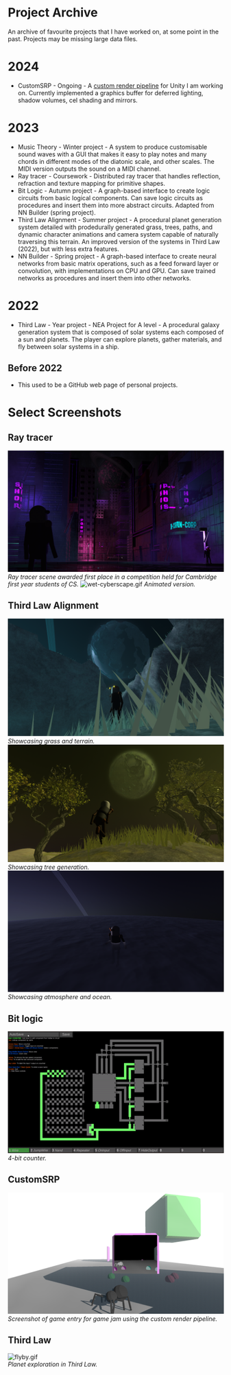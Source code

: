 # Project Archive
An archive of favourite projects that I have worked on, at some point in the past. Projects may be missing large data files.

# 2024
- CustomSRP - Ongoing - A [custom render pipeline](https://docs.unity3d.com/Manual/srp-custom.html) for Unity I am working on. Currently implemented a graphics buffer for deferred lighting, shadow volumes, cel shading and mirrors.

# 2023
- Music Theory - Winter project - A system to produce customisable sound waves with a GUI that makes it easy to play notes and many chords in different modes of the diatonic scale, and other scales. The MIDI version outputs the sound on a MIDI channel.
- Ray tracer - Coursework - Distributed ray tracer that handles reflection, refraction and texture mapping for primitive shapes.
- Bit Logic - Autumn project - A graph-based interface to create logic circuits from basic logical components. Can save logic circuits as procedures and insert them into more abstract circuits. Adapted from NN Builder (spring project).
- Third Law Alignment  - Summer project - A procedural planet generation system detailed with prodedurally generated grass, trees, paths, and dynamic character animations and camera system capable of naturally traversing this terrain. An improved version of the systems in Third Law (2022), but with less extra features.
- NN Builder - Spring project - A graph-based interface to create neural networks from basic matrix operations, such as a feed forward layer or convolution, with implementations on CPU and GPU. Can save trained networks as procedures and insert them into other networks.

# 2022
- Third Law - Year project - NEA Project for A level - A procedural galaxy generation system that is composed of solar systems each composed of a sun and planets. The player can explore planets, gather materials, and fly between solar systems in a ship.

## Before 2022
- This used to be a GitHub web page of personal projects.

# Select Screenshots

## Ray tracer

![wet-cyberscape.png](wet-cyberscape.png)
*Ray tracer scene awarded first place in a competition held for Cambridge first year students of CS.*
![wet-cyberscape.gif](wet-cyberscape.gif)
*Animated version.*

## Third Law Alignment

![wedge.png](wedge.png)
*Showcasing grass and terrain.*
![journey.png](journey.png)
*Showcasing tree generation.*
![sunrise.png](sunrise.png)
*Showcasing atmosphere and ocean.*

## Bit logic

![counter.gif](counter.gif)<br/>
*4-bit counter.*

## CustomSRP

![mirrorshade.png](mirrorshade.png)
*Screenshot of game entry for game jam using the custom render pipeline.*

## Third Law

![flyby.gif](flyby.gif)<br/>
*Planet exploration in Third Law.*

